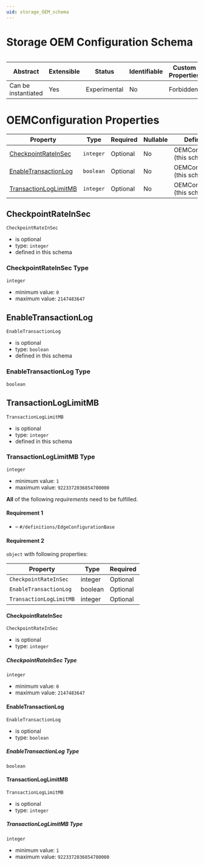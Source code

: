 ```yaml
---
uid: storage_OEM_schema
---
```


# Storage OEM Configuration Schema

```

```

| Abstract            | Extensible | Status       | Identifiable | Custom Properties | Additional Properties | Defined In                                         |
| ------------------- | ---------- | ------------ | ------------ | ----------------- | --------------------- | -------------------------------------------------- |
| Can be instantiated | Yes        | Experimental | No           | Forbidden         | Forbidden             | [Storage_OEM_schema.json](Storage_OEM_schema.json) |

# OEMConfiguration Properties

| Property                                        | Type      | Required | Nullable | Defined by                     |
| ----------------------------------------------- | --------- | -------- | -------- | ------------------------------ |
| [CheckpointRateInSec](#checkpointrateinsec)     | `integer` | Optional | No       | OEMConfiguration (this schema) |
| [EnableTransactionLog](#enabletransactionlog)   | `boolean` | Optional | No       | OEMConfiguration (this schema) |
| [TransactionLogLimitMB](#transactionloglimitmb) | `integer` | Optional | No       | OEMConfiguration (this schema) |

## CheckpointRateInSec

`CheckpointRateInSec`

- is optional
- type: `integer`
- defined in this schema

### CheckpointRateInSec Type

`integer`

- minimum value: `0`
- maximum value: `2147483647`

## EnableTransactionLog

`EnableTransactionLog`

- is optional
- type: `boolean`
- defined in this schema

### EnableTransactionLog Type

`boolean`

## TransactionLogLimitMB

`TransactionLogLimitMB`

- is optional
- type: `integer`
- defined in this schema

### TransactionLogLimitMB Type

`integer`

- minimum value: `1`
- maximum value: `9223372036854780000`

**All** of the following _requirements_ need to be fulfilled.

#### Requirement 1

- []() – `#/definitions/EdgeConfigurationBase`

#### Requirement 2

`object` with following properties:

| Property                | Type    | Required |
| ----------------------- | ------- | -------- |
| `CheckpointRateInSec`   | integer | Optional |
| `EnableTransactionLog`  | boolean | Optional |
| `TransactionLogLimitMB` | integer | Optional |

#### CheckpointRateInSec

`CheckpointRateInSec`

- is optional
- type: `integer`

##### CheckpointRateInSec Type

`integer`

- minimum value: `0`
- maximum value: `2147483647`

#### EnableTransactionLog

`EnableTransactionLog`

- is optional
- type: `boolean`

##### EnableTransactionLog Type

`boolean`

#### TransactionLogLimitMB

`TransactionLogLimitMB`

- is optional
- type: `integer`

##### TransactionLogLimitMB Type

`integer`

- minimum value: `1`
- maximum value: `9223372036854780000`
